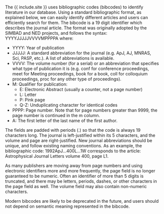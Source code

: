 The {{ include.site }} uses bibliographic codes (bibcodes) to identify literature in our database.  Using a standard bibliographic format, as explained below, we can easily identify different articles and users can efficiently search for them.
The bibcode is a 19 digit identifier which describes the journal article. The format was originally adopted by the SIMBAD and NED projects, and follows the syntax:
YYYYJJJJJVVVVMPPPPA where:

 * YYYY: Year of publication
 * JJJJJ: A standard abbreviation for the journal (e.g. ApJ, AJ, MNRAS, Sci, PASP, etc.). A list of abbreviations is available.
 * VVVV: The volume number (for a serial) or an abbreviation that specifies what type of publication it is (e.g. conf for conference proceedings, meet for Meeting proceedings, book for a book, coll for colloquium proceedings, proc for any other type of proceedings).
 * M: Qualifier for publication:
    * E: Electronic Abstract (usually a counter, not a page number)
    * L: Letter
    * P: Pink page
   * Q-Z: Unduplicating character for identical codes
 * PPPP: Page number. Note that for page numbers greater than 9999, the page number is continued in the m column.
 * A: The first letter of the last name of the first author.

The fields are padded with periods (.) so that the code is always 19 characters long. The journal is left-justified within its 5 characters, and the volume and page are right-justified. New journal abbreviations should be unique, and follow existing naming conventions. As an example, the bibliographic code:
1992ApJ...400L...1W corresponds to the article: Astrophysical Journal Letters volume 400, page L1.

As many publishers are moving away from page numbers and using electronic identifiers more and more frequently, the page field is no longer guaranteed to be numeric. Often an identifier of more than 5 digits is truncated, and there may be letters, periods, dashes, or other characters in the page field as well. The volume field may also contain non-numeric characters. 

Modern bibcodes are likely to be deprecated in the future, and users should not depend on semantic meaning represented in the bibcode.
